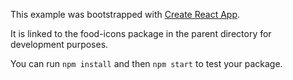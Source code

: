 This example was bootstrapped with [Create React App](https://github.com/facebook/create-react-app).

It is linked to the food-icons package in the parent directory for development purposes.

You can run `npm install` and then `npm start` to test your package.
